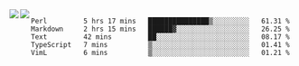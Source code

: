 <a href="https://github.com/anuraghazra/github-readme-stats">
  <img align="left" src="https://github-readme-stats.vercel.app/api?username=kfly8&count_private=true&show_icons=true&theme=calm" />
</a>
<a href="https://github.com/anuraghazra/github-readme-stats">
  <img align="left" src="https://github-readme-stats.vercel.app/api/top-langs/?username=kfly8&theme=calm&hide=HTML&exclude_repo=is3q-cr" />
</a>

<!--START_SECTION:waka-->
```text
Perl         5 hrs 17 mins   ███████████████▒░░░░░░░░░   61.31 % 
Markdown     2 hrs 15 mins   ██████▓░░░░░░░░░░░░░░░░░░   26.25 % 
Text         42 mins         ██░░░░░░░░░░░░░░░░░░░░░░░   08.17 % 
TypeScript   7 mins          ▒░░░░░░░░░░░░░░░░░░░░░░░░   01.41 % 
VimL         6 mins          ▒░░░░░░░░░░░░░░░░░░░░░░░░   01.21 % 
```
<!--END_SECTION:waka-->
